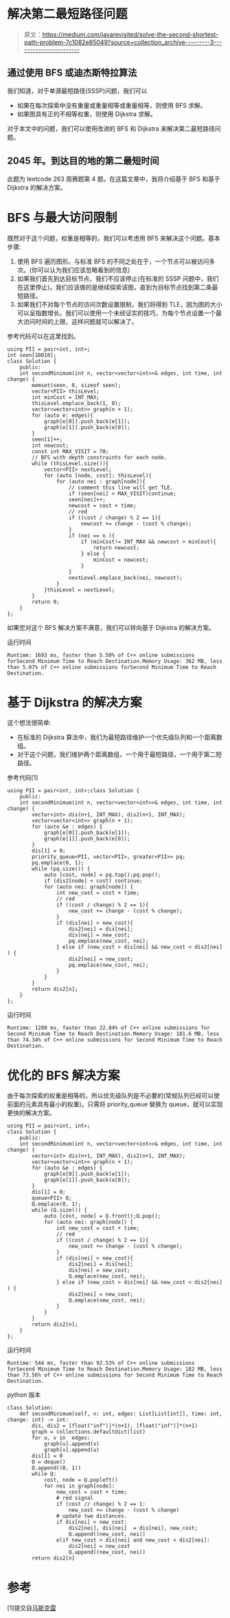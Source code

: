 # 解决第二最短路径问题

> 原文：<https://medium.com/javarevisited/solve-the-second-shortest-path-problem-7c1082e85049?source=collection_archive---------3----------------------->

## 通过使用 BFS 或迪杰斯特拉算法

我们知道，对于单源最短路径(SSSP)问题，我们可以

*   如果在每次探索中没有重量或重量相等或重量相等，则使用 BFS 求解。
*   如果图具有正的不相等权重，则使用 Dijkstra 求解。

对于本文中的问题，我们可以使用改进的 BFS 和 Dijkstra 来解决第二最短路径问题。

## 2045 年。到达目的地的第二最短时间

此题为 leetcode 263 周赛题第 4 题。在这篇文章中，我将介绍基于 BFS 和基于 Dijkstra 的解决方案。

# BFS 与最大访问限制

既然对于这个问题，权重是相等的，我们可以考虑用 BFS 来解决这个问题。基本步骤:

1.  使用 BFS 遍历图形。与标准 BFS 的不同之处在于，一个节点可以被访问多次。(你可以认为我们应该忽略看到的信息)
2.  如果我们首先到达目标节点，我们不应该停止(在标准的 SSSP 问题中，我们在这里停止)。我们应该做的是继续探索该图，直到为目标节点找到第二条最短路径。
3.  如果我们不对每个节点的访问次数设置限制，我们将得到 TLE，因为图的大小可以呈指数增长。我们可以使用一个未经证实的技巧，为每个节点设置一个最大访问时间的上限，这样问题就可以解决了。

参考代码可以在这里找到。

```
using PII = pair<int, int>;
int seen[10010];
class Solution {
    public:
    int secondMinimum(int n, vector<vector<int>>& edges, int time, int change) {
        memset(seen, 0, sizeof seen);
        vector<PII> thisLevel;
        int minCost = INT_MAX;
        thisLevel.emplace_back(1, 0);
        vector<vector<int>> graph(n + 1);
        for (auto e: edges){
            graph[e[0]].push_back(e[1]);
            graph[e[1]].push_back(e[0]);
        }
        seen[1]++;
        int newcost;
        const int MAX_VISIT = 70;
        // BFS with depth constraints for each node.
        while (thisLevel.size()){
            vector<PII> nextLevel;
            for (auto [node, cost]: thisLevel){
                for (auto nei : graph[node]){
                    // comment this line will get TLE.
                    if (seen[nei] > MAX_VISIT)continue;
                    seen[nei]++;
                    newcost = cost + time;
                    // red
                    if ((cost / change) % 2 == 1){
                        newcost += change - (cost % change); 
                    } 
                    if (nei == n ){
                        if (minCost!= INT_MAX && newcost > minCost){
                            return newcost;
                        } else {
                            minCost = newcost;
                        }
                    } 
                    nextLevel.emplace_back(nei, newcost);   
                }
            }thisLevel = nextLevel;
        }
        return 0;
    }
};
```

如果您对这个 BFS 解决方案不满意，我们可以转向基于 Dijkstra 的解决方案。

运行时间

```
Runtime: 1693 ms, faster than 5.50% of C++ online submissions forSecond Minimum Time to Reach Destination.Memory Usage: 362 MB, less than 5.07% of C++ online submissions forSecond Minimum Time to Reach Destination.
```

# 基于 Dijkstra 的解决方案

这个想法很简单:

*   在标准的 Dijkstra 算法中，我们为最短路径维护一个优先级队列和一个距离数组。
*   对于这个问题，我们维护两个距离数组，一个用于最短路径，一个用于第二短路径。

参考代码[1]

```
using PII = pair<int, int>;class Solution {
    public:
    int secondMinimum(int n, vector<vector<int>>& edges, int time, int change) {
        vector<int> dis(n+1, INT_MAX), dis2(n+1, INT_MAX);
        vector<vector<int>> graph(n + 1);
        for (auto &e : edges) {
            graph[e[0]].push_back(e[1]);
            graph[e[1]].push_back(e[0]);
        }
        dis[1] = 0;
        priority_queue<PII, vector<PII>, greater<PII>> pq;
        pq.emplace(0, 1);
        while (pq.size()) {
            auto [cost, node] = pq.top();pq.pop();
            if (dis2[node] < cost) continue;
            for (auto nei: graph[node]) {
                int new_cost = cost + time;
                // red
                if ((cost / change) % 2 == 1){
                    new_cost += change - (cost % change);
                }
                if (dis[nei] > new_cost){
                    dis2[nei] = dis[nei];
                    dis[nei] = new_cost;
                    pq.emplace(new_cost, nei);
                } else if (new_cost > dis[nei] && new_cost < dis2[nei] ) {
                    dis2[nei] = new_cost;
                    pq.emplace(new_cost, nei);
                }
            }
        }
        return dis2[n];
    }
};
```

运行时间

```
Runtime: 1280 ms, faster than 22.84% of C++ online submissions for Second Minimum Time to Reach Destination.Memory Usage: 181.6 MB, less than 74.34% of C++ online submissions for Second Minimum Time to Reach Destination.
```

# 优化的 BFS 解决方案

由于每次探索的权重是相等的，所以优先级队列是不必要的(常规队列已经可以使前面的元素具有最小的权重)。只需将 priority_queue 替换为 queue，就可以实现更快的解决方案。

```
using PII = pair<int, int>;
class Solution {
    public:
    int secondMinimum(int n, vector<vector<int>>& edges, int time, int change) {
        vector<int> dis(n+1, INT_MAX), dis2(n+1, INT_MAX);
        vector<vector<int>> graph(n + 1);
        for (auto &e : edges) {
            graph[e[0]].push_back(e[1]);
            graph[e[1]].push_back(e[0]);
        }
        dis[1] = 0;
        queue<PII> Q;
        Q.emplace(0, 1);
        while (Q.size()) {
            auto [cost, node] = Q.front();Q.pop();
            for (auto nei: graph[node]) {
                int new_cost = cost + time;
                // red
                if ((cost / change) % 2 == 1){
                    new_cost += change - (cost % change);
                }
                if (dis[nei] > new_cost){
                    dis2[nei] = dis[nei];
                    dis[nei] = new_cost;
                    Q.emplace(new_cost, nei);
                } else if (new_cost > dis[nei] && new_cost < dis2[nei] ) {
                    dis2[nei] = new_cost;
                    Q.emplace(new_cost, nei);
                }
            }
        }
        return dis2[n];
    }
};
```

运行时间

```
Runtime: 544 ms, faster than 92.53% of C++ online submissions forSecond Minimum Time to Reach Destination.Memory Usage: 182 MB, less than 73.56% of C++ online submissions for Second Minimum Time to Reach Destination.
```

python 版本

```
class Solution:
    def secondMinimum(self, n: int, edges: List[List[int]], time: int, change: int) -> int:
        dis, dis2 = [float("inf")]*(n+1), [float("inf")]*(n+1)
        graph = collections.defaultdict(list)
        for u, v in  edges:
            graph[u].append(v)
            graph[v].append(u)
        dis[1] = 0
        Q = deque()
        Q.append((0, 1))
        while Q:
            cost, node = Q.popleft()
            for nei in graph[node]:
                new_cost = cost + time;
                # red signal
                if (cost // change) % 2 == 1:
                    new_cost += change - (cost % change)
                # update two distances.
                if dis[nei] > new_cost:
                    dis2[nei], dis[nei]  = dis[nei], new_cost;
                    Q.append((new_cost, nei))
                elif new_cost > dis[nei] and new_cost < dis2[nei]:
                    dis2[nei] = new_cost
                    Q.append((new_cost, nei))
        return dis2[n]
```

# 参考

[1]提交自[马斯克雷](https://leetcode-cn.com/MaskRay)
